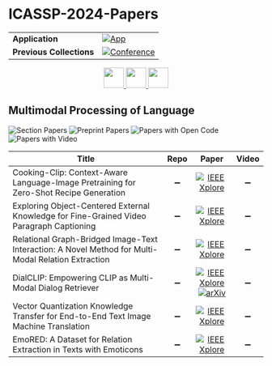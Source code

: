 # ICASSP-2024-Papers

<table>
    <tr>
        <td><strong>Application</strong></td>
        <td>
            <a href="https://huggingface.co/spaces/DmitryRyumin/NewEraAI-Papers" style="float:left;">
                <img src="https://img.shields.io/badge/🤗-NewEraAI--Papers-FFD21F.svg" alt="App" />
            </a>
        </td>
    </tr>
    <tr>
        <td><strong>Previous Collections</strong></td>
        <td>
            <a href="https://github.com/DmitryRyumin/ICASSP-2023-24-Papers/blob/main/README_2023.md">
                <img src="http://img.shields.io/badge/ICASSP-2023-0073AE.svg" alt="Conference">
            </a>
        </td>
    </tr>
</table>

<div align="center">
    <a href="https://github.com/DmitryRyumin/ICASSP-2023-24-Papers/blob/main/sections/2024/main/SAM-P1.md">
        <img src="https://cdn.jsdelivr.net/gh/DmitryRyumin/NewEraAI-Papers@main/images/left.svg" width="40" alt="" />
    </a>
    <a href="https://github.com/DmitryRyumin/ICASSP-2023-24-Papers/">
        <img src="https://cdn.jsdelivr.net/gh/DmitryRyumin/NewEraAI-Papers@main/images/home.svg" width="40" alt="" />
    </a>
    <a href="https://github.com/DmitryRyumin/ICASSP-2023-24-Papers/blob/main/sections/2024/main/AASP-P9.md">
        <img src="https://cdn.jsdelivr.net/gh/DmitryRyumin/NewEraAI-Papers@main/images/right.svg" width="40" alt="" />
    </a>
</div>


## Multimodal Processing of Language

![Section Papers](https://img.shields.io/badge/Section%20Papers-0-42BA16) ![Preprint Papers](https://img.shields.io/badge/Preprint%20Papers-0-b31b1b) ![Papers with Open Code](https://img.shields.io/badge/Papers%20with%20Open%20Code-0-1D7FBF) ![Papers with Video](https://img.shields.io/badge/Papers%20with%20Video-0-FF0000)

| **Title** | **Repo** | **Paper** | **Video** |
|-----------|:--------:|:---------:|:---------:|
| Cooking-Clip: Context-Aware Language-Image Pretraining for Zero-Shot Recipe Generation | :heavy_minus_sign: | [![IEEE Xplore](https://img.shields.io/badge/IEEE-10447148-E4A42C.svg)](https://ieeexplore.ieee.org/document/10447148) | :heavy_minus_sign: |
| Exploring Object-Centered External Knowledge for Fine-Grained Video Paragraph Captioning | :heavy_minus_sign: | [![IEEE Xplore](https://img.shields.io/badge/IEEE-10448104-E4A42C.svg)](https://ieeexplore.ieee.org/document/10448104) | :heavy_minus_sign: |
| Relational Graph-Bridged Image-Text Interaction: A Novel Method for Multi-Modal Relation Extraction | :heavy_minus_sign: | [![IEEE Xplore](https://img.shields.io/badge/IEEE-10448507-E4A42C.svg)](https://ieeexplore.ieee.org/document/10448507) | :heavy_minus_sign: |
| DialCLIP: Empowering CLIP as Multi-Modal Dialog Retriever | :heavy_minus_sign: | [![IEEE Xplore](https://img.shields.io/badge/IEEE-10448111-E4A42C.svg)](https://ieeexplore.ieee.org/document/10448111) <br/> [![arXiv](https://img.shields.io/badge/arXiv-2401.01076-b31b1b.svg)](https://arxiv.org/abs/2401.01076) | :heavy_minus_sign: |
| Vector Quantization Knowledge Transfer for End-to-End Text Image Machine Translation | :heavy_minus_sign: | [![IEEE Xplore](https://img.shields.io/badge/IEEE-10447334-E4A42C.svg)](https://ieeexplore.ieee.org/document/10447334) | :heavy_minus_sign: |
| EmoRED: A Dataset for Relation Extraction in Texts with Emoticons | :heavy_minus_sign: | [![IEEE Xplore](https://img.shields.io/badge/IEEE-10448038-E4A42C.svg)](https://ieeexplore.ieee.org/document/10448038) | :heavy_minus_sign: |
